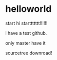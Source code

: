 # helloworld
start
hi starttttttt!!!!!!

i have a test github.

only master have it

sourcetree downroad!
